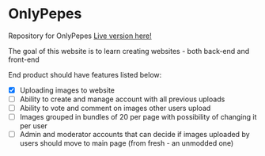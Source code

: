 # OnlyPepes

Repository for OnlyPepes
[Live version here!](https://www.onlypepes.5v.pl) 

The goal of this website is to learn creating websites - both back-end and front-end

End product should have features listed below:  
- [x] Uploading images to website  
- [ ] Ability to create and manage account with all previous uploads  
- [ ] Ability to vote and comment on images other users upload  
- [ ] Images grouped in bundles of 20 per page with possibility of changing it per user  
- [ ] Admin and moderator accounts that can decide if images uploaded by users should move to main page (from fresh - an unmodded one)  
